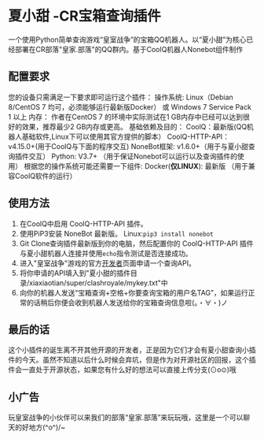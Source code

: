# 夏小甜 -CR宝箱查询插件

一个使用Python简单查询游戏“皇室战争”的宝箱QQ机器人。以“夏小甜”为核心已经部署在CR部落"皇家.部落"的QQ群内。基于CoolQ机器人Nonebot组件制作 

## 配置要求

您的设备只需满足一下要求即可运行这个插件：
操作系统: 
Linux（Debian 8/CentOS 7 均可，必须能够运行最新版Docker） 或 Windows  7 Service Pack 1 以上
内存：
作者在CentOS 7 的环境中实际测试在1 GB内存中已经可以达到很好的效果，推荐最少2 GB内存或更高。
基础依赖及目的：
CoolQ：最新版(QQ机器人基础软件,Linux下可以使用其官方提供的脚本）
CoolQ-HTTP-API：v4.15.0+(用于CoolQ与下面的程序交互)
NoneBot框架: v1.6.0+（用于与夏小甜查询插件交互）
Python: V3.7+ （用于保证Nonebot可以运行以及查询插件的使用）
根据您的操作系统可能还需要一下组件:
Docker(**仅LINUX**): 最新版  （用于兼容CoolQ软件的运行）


## 使用方法

1. 在CoolQ中启用 CoolQ-HTTP-API 插件。
2. 使用PiP3安装 NoneBot 最新版。
 Linux:`pip3 install nonebot`
3. Git Clone查询插件最新版到你的电脑，然后配置你的 CoolQ-HTTP-API 插件与夏小甜机器人连接并使用`echo`指令测试是否连接成功。
4. 进入"皇室战争"游戏的官方[开发者](https://developer.clashroyale.com/ "开发者")页面申请一个查询API。
5. 将你申请的API填入到"夏小甜的插件目录/xiaxiaotian/super/clashroyale/mykey.txt"中
6. 向你的机器人发送“宝箱查询+空格+你要查询宝箱的用户名TAG”，如果运行正常的话稍后你便会收到机器人发送给你的宝箱查询信息啦(。・∀・)ノ

## 最后的话
这个小插件的诞生离不开其他开源的开发者，正是因为它们才会有夏小甜查询小插件的今天。虽然不知道以后什么时候会弃坑，但是作为对开源社区的回报，这个插件会一直处于开源状态，如果您有什么好的想法可以直接上传分支(⊙o⊙)哦

## 小广告
玩皇室战争的小伙伴可以来我们的部落“皇家.部落”来玩玩哦，这里是一个可以聊天的好地方\(^o^)/~
